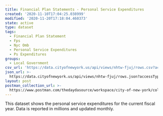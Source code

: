 ```yaml
---
title: Financial Plan Statements - Personal Service Expenditures
created: '2020-11-10T17:04:25.038999'
modified: '2020-11-20T17:18:04.460373'
state: active
type: dataset
tags:
  - Financial Plan Statement
  - Fps
  - Nyc Omb
  - Personal Service Expenditures
  - Ps Expenditures
groups:
  - Local Government
csv_url: 'https://data.cityofnewyork.us/api/views/nhtw-fjuj/rows.csv?accessType=DOWNLOAD'
json_url: >-
  https://data.cityofnewyork.us/api/views/nhtw-fjuj/rows.json?accessType=DOWNLOAD
layout: post
postman_collection_url: >-
  https://www.postman.com/thedaydasource/workspace/city-of-new-york/collection/15909983-1729b185-d452-4f82-992c-660efd200b52
---
```

This dataset shows the personal service expenditures for the current fiscal year. Data is reported in millions and updated monthly.

